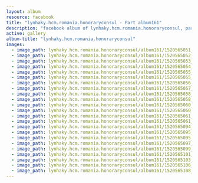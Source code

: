 ```yaml
---
layout: album
resource: facebook
title: "lynhaky.hcm.romania.honoraryconsul - Part album161"
description: "facebook album of lynhaky.hcm.romania.honoraryconsul, part album161."
active: gallery
album-title: "lynhaky.hcm.romania.honoraryconsul"
images:
  - image_path: lynhaky.hcm.romania.honoraryconsul/album161/1520565051_0-hinh-chi-ky-1-1.jpg
  - image_path: lynhaky.hcm.romania.honoraryconsul/album161/1520565052_0-hinh-chi-ky-2-12.jpg
  - image_path: lynhaky.hcm.romania.honoraryconsul/album161/1520565053_0-hinh-chi-ky-3-19.jpg
  - image_path: lynhaky.hcm.romania.honoraryconsul/album161/1520565054_0-hinh-chi-ky-4-20.jpg
  - image_path: lynhaky.hcm.romania.honoraryconsul/album161/1520565055_0-hinh-chi-ky-5-21.jpg
  - image_path: lynhaky.hcm.romania.honoraryconsul/album161/1520565055_0-hinh-chi-ky-6-22.jpg
  - image_path: lynhaky.hcm.romania.honoraryconsul/album161/1520565056_0-hinh-chi-ky-7-23.jpg
  - image_path: lynhaky.hcm.romania.honoraryconsul/album161/1520565057_0-hinh-chi-ky-8-24.jpg
  - image_path: lynhaky.hcm.romania.honoraryconsul/album161/1520565058_0-hinh-chi-ky-10-2.jpg
  - image_path: lynhaky.hcm.romania.honoraryconsul/album161/1520565058_0-hinh-chi-ky-9-25.jpg
  - image_path: lynhaky.hcm.romania.honoraryconsul/album161/1520565060_0-hinh-chi-ky-11-3.jpg
  - image_path: lynhaky.hcm.romania.honoraryconsul/album161/1520565060_0-hinh-chi-ky-12-4.jpg
  - image_path: lynhaky.hcm.romania.honoraryconsul/album161/1520565061_0-hinh-chi-ky-13-5.jpg
  - image_path: lynhaky.hcm.romania.honoraryconsul/album161/1520565061_0-hinh-chi-ky-14-6.jpg
  - image_path: lynhaky.hcm.romania.honoraryconsul/album161/1520565094_0-hinh-chi-ky-15-7.jpg
  - image_path: lynhaky.hcm.romania.honoraryconsul/album161/1520565095_0-hinh-chi-ky-16-8.jpg
  - image_path: lynhaky.hcm.romania.honoraryconsul/album161/1520565095_0-hinh-chi-ky-17-9.jpg
  - image_path: lynhaky.hcm.romania.honoraryconsul/album161/1520565097_0-hinh-chi-ky-18-10.jpg
  - image_path: lynhaky.hcm.romania.honoraryconsul/album161/1520565099_0-hinh-chi-ky-19-11.jpg
  - image_path: lynhaky.hcm.romania.honoraryconsul/album161/1520565101_0-hinh-chi-ky-20-13.jpg
  - image_path: lynhaky.hcm.romania.honoraryconsul/album161/1520565103_0-hinh-chi-ky-21-14.jpg
  - image_path: lynhaky.hcm.romania.honoraryconsul/album161/1520565106_0-hinh-chi-ky-22-15.jpg
  - image_path: lynhaky.hcm.romania.honoraryconsul/album161/1520565108_0-hinh-chi-ky-23-16.jpg
---
```

